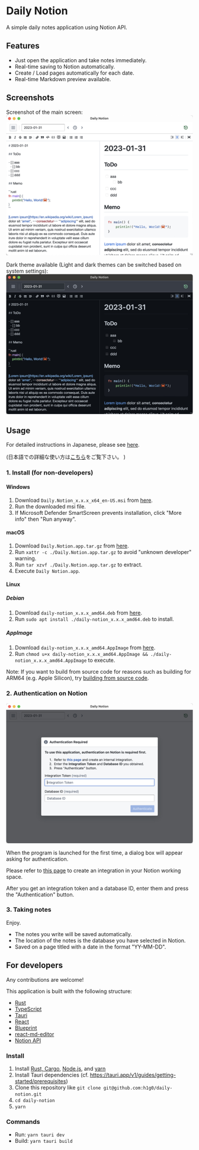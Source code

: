 # Daily Notion

A simple daily notes application using Notion API.

## Features

- Just open the application and take notes immediately.
- Real-time saving to Notion automatically.
- Create / Load pages automatically for each date.
- Real-time Markdown preview available.

## Screenshots

Screenshot of the main screen:
![Screenshot of the main screen](./doc/screenshot_v020_light.png)

Dark theme available (Light and dark themes can be switched based on system settings):
![dark theme of the main screen](./doc/screenshot_v020_dark.png)

<!--
GIF video of the main screen (Left window. Notice the real-time saving in Notion on the right):
![Screenshot animation of the main screen](./doc/screenshot_gif.gif)
-->

## Usage

For detailed instructions in Japanese, please see [here](https://zenn.dev/hg/articles/dd9399406f04da).

(日本語での詳細な使い方は[こちら](https://zenn.dev/hg/articles/dd9399406f04da)をご覧下さい。
)

### 1. Install (for non-developers)

#### Windows

1. Download `Daily.Notion_x.x.x_x64_en-US.msi` from [here](https://github.com/h1g0/daily-notion/releases).
2. Run the downloaded msi file.
3. If Microsoft Defender SmartScreen prevents installation, click "More info" then "Run anyway".

#### macOS

1. Download `Daily.Notion.app.tar.gz` from [here](https://github.com/h1g0/daily-notion/releases).
2. Run `xattr -c ./Daily.Notion.app.tar.gz` to avoid "unknown developer" warning.
3. Run `tar xzvf ./Daily.Notion.app.tar.gz` to extract.
4. Execute `Daily Notion.app`.

#### Linux

##### Debian

1. Download `daily-notion_x.x.x_amd64.deb` from [here](https://github.com/h1g0/daily-notion/releases).
2. Run `sudo apt install ./daily-notion_x.x.x_amd64.deb` to install.

##### AppImage

1. Download `daily-notion_x.x.x_amd64.AppImage` from [here](https://github.com/h1g0/daily-notion/releases).
2. Run `chmod u+x daily-notion_x.x.x_amd64.AppImage && ./daily-notion_x.x.x_amd64.AppImage` to execute.

Note: If you want to build from source code for reasons such as building for ARM64 (e.g. Apple Silicon), try [building from source code](#install).

### 2. Authentication on Notion

![Screenshot of the authentication screen](./doc/screenshot_v020_auth.png)

When the program is launched for the first time, a dialog box will appear asking for authentication.

Please refer to [this page](https://developers.notion.com/docs/create-a-notion-integration) to create an integration in your Notion working space.

After you get an integration token and a database ID, enter them and press the "Authentication" button.

### 3. Taking notes

Enjoy.

- The notes you write will be saved automatically.
- The location of the notes is the database you have selected in Notion.
- Saved on a page titled with a date in the format "YY-MM-DD".

## For developers

Any contributions are welcome!

This application is built with the following structure:

- [Rust](https://www.rust-lang.org)
- [TypeScript](https://www.typescriptlang.org)
- [Tauri](https://tauri.app)
- [React](https://reactjs.org)
- [Blueprint](https://blueprintjs.com)
- [react-md-editor](https://uiwjs.github.io/react-md-editor/)
- [Notion API](https://developers.notion.com)

### Install

1. Install [Rust, Cargo](https://rustup.rs), [Node.js](https://nodejs.org/en/), and [yarn](https://yarnpkg.com)
2. Install Tauri dependencies (cf. <https://tauri.app/v1/guides/getting-started/prerequisites>)
3. Clone this repository like `git clone git@github.com:h1g0/daily-notion.git`
4. `cd daily-notion`
5. `yarn`

### Commands

- Run: `yarn tauri dev`
- Build: `yarn tauri build`
